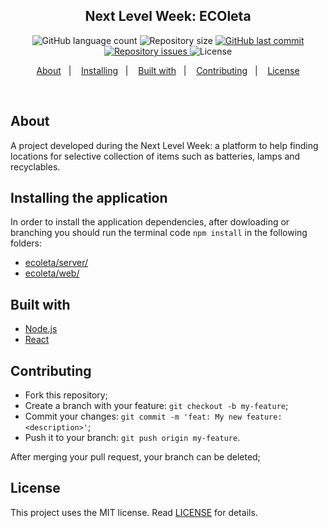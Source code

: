 <!--<h1 align="center">
    <img alt="ECOleta" title="#ecoleta" src="assets/logo.svg" width="250px" />
</h1>-->

<h2 align="center">
  Next Level Week: ECOleta
</h2>
<p align="center">
  <img alt="GitHub language count" src="https://img.shields.io/github/languages/count/EricSchmiele/ecoleta">

  <img alt="Repository size" src="https://img.shields.io/github/repo-size/EricSchmiele/ecoleta">
  
  <a href="https://github.com/EricSchmiele/ecoleta/commits/master">
    <img alt="GitHub last commit" src="https://img.shields.io/github/last-commit/EricSchmiele/ecoleta">
  </a>

  <a href="https://github.com/EricSchmiele/ecoleta/issues">
    <img alt="Repository issues" src="https://img.shields.io/github/issues/EricSchmiele/ecoleta">
  </a>

  <img alt="License" src="https://img.shields.io/badge/license-MIT-brightgreen">
</p>

<p align="center">
  <a href="#about">About</a>&nbsp;&nbsp;&nbsp;|&nbsp;&nbsp;&nbsp;
  <a href="#installing-the-application">Installing</a>&nbsp;&nbsp;&nbsp;|&nbsp;&nbsp;&nbsp;
  <!--<a href="#running-the-application">Running</a>&nbsp;&nbsp;&nbsp;|&nbsp;&nbsp;&nbsp;
  <a href="#testing">Testing</a>&nbsp;&nbsp;&nbsp;|&nbsp;&nbsp;&nbsp;-->
  <a href="#built-with">Built with</a>&nbsp;&nbsp;&nbsp;|&nbsp;&nbsp;&nbsp;
  <!--<a href="#layout">Layout</a>&nbsp;&nbsp;&nbsp;|&nbsp;&nbsp;&nbsp;-->
  <a href="#contributing">Contributing</a>&nbsp;&nbsp;&nbsp;|&nbsp;&nbsp;&nbsp;
  <a href="#license">License</a>
</p>

<br>

<!--<p align="center">
  <img alt="Frontend" src="assets/screen.png" width="50%">
</p>-->


## About

A project developed during the Next Level Week: a platform to help finding locations for selective collection of items such as batteries, lamps and recyclables.

## Installing the application

In order to install the application dependencies, after dowloading or branching you should run the terminal code `npm install` in the following folders:

* <u>ecoleta/server/</u>
* <u>ecoleta/web/</u>
<!--* <u>br.com.bethehero/mobile/</u>-->

<!--## Running the application

On separate terminal tabs, run the code `npm start` on the folders:

* <u>br.com.bethehero/backend/</u>
* <u>br.com.bethehero/frontend/</u>
* <u>br.com.bethehero/mobile/</u>

Aditionally, in order to run the mobile application, install the <strong>Expo</strong> app on your smart phone from your standard app store and read the QR code that will be generated after running the terminal code in the <u>br.com.bethehero/mobile/</u> folder.

## Testing

All tests can be run using <strong>supertest</strong> with the following line in terminal: `npm test` 

So far there are two tests:

Back end:
* ong.spec
* generateUniqueId.spec-->

## Built with

* [Node.js](https://nodejs.org/en/)
* [React](https://reactjs.org)
<!--* [React Native](https://facebook.github.io/react-native/)
* [Expo](https://expo.io/)-->

<!--
## Layout

 You can download the layout (`.sketch`) using [this link](.github/DevRadar.sketch).

To open it in any SO, use [Figma](https://figma.com).
-->

## Contributing

* Fork this repository;
* Create a branch with your feature: `git checkout -b my-feature`;
* Commit your changes: `git commit -m 'feat: My new feature: <description>'`;
* Push it to your branch: `git push origin my-feature`.

After merging your pull request, your branch can be deleted;

## License

This project uses the MIT license. Read [LICENSE](LICENSE.txt) for details.